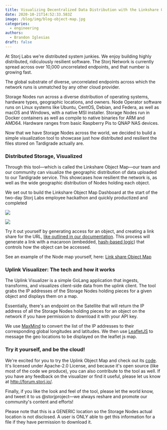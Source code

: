```yaml
---
title: Visualizing Decentralized Data Distribution with the Linkshare Object Map
date: 2020-10-21T14:52:33.583Z
image: /blog/img/blog-object-map.jpg
categories:
  - engineering
authors:
  - Brandon Iglesias
draft: false
---
```

At Storj Labs we're distributed system junkies. We enjoy building highly distributed, ridiculously resilient software. The Storj Network is currently spread across over 10,000 uncorrelated endpoints, and that number is growing fast.

The global substrate of diverse, uncorrelated endpoints across which the network runs is unmatched by any other cloud provider.

Storage Nodes run across a diverse distribution of operating systems, hardware types, geographic locations, and owners. Node Operator software runs on Linux systems like Ubuntu, CentOS, Debian, and Federa, as well as macOS and Windows, with a native MSI installer. Storage Nodes run in Docker containers as well as compile to native binaries for ARM and AMD64. Hardware ranges from basic Raspberry Pis to QNAP NAS devices.

Now that we have Storage Nodes across the world, we decided to build a simple visualization tool to showcase just how distributed and resilient the files stored on Tardigrade actually are.

### Distributed Storage, Visualized

Through this tool—which is called the Linkshare Object Map—our team and our community can visualize the geographic distribution of data uploaded to our Tardigrade service. This showcases how resilient the network is, as well as the wide geographic distribution of Nodes holding each object.

We set out to build the Linkshare Object Map Dashboard at the start of the two-day Storj Labs employee hackathon and quickly productized and completed

![](/blog/img/objectmap1.png)

![](/blog/img/objectmap2.jpg)

Try it out yourself by generating access for an object, and creating a link share for the URL, [like outlined in our documentation](https://documentation.tardigrade.io/getting-started/uploading-your-first-object/view-distribution-of-an-object). This process will generate a link with a macaroon (embedded, [hash-based logic](https://storj.io/blog/2019/12/secure-access-control-in-the-decentralized-cloud/)) that controls how the object can be accessed.

See an example of the Node map yourself, here: [Link share Object Map](https://bit.ly/31qVdyc)

### Uplink Visualizer: The tech and how it works

The Uplink Visualizer is a simple GoLang application that ingests, transforms, and visualizes client-side data from the uplink client. The tool grabs the IP addresses of the Storage Nodes holding pieces for a given object and displays them on a map.

Essentially, there's an endpoint on the Satellite that will return the IP address of all the Storage Nodes holding pieces for an object on the network if you have permission to download it with your API key.

We use [MaxMind](https://github.com/maxmind/) to convert the list of the IP addresses to their corresponding global longitudes and latitudes. We then use [LeafletJS](https://leafletjs.com/) to message the geo locations to be displayed on the leaflet js map.

### Try it yourself, and be the cloud!

We're excited for you to try the Uplink Object Map and check out its [code](https://github.com/storj/linksharing). It's licensed under Apache-2.0 License, and because it's open source (like most of the code we produce), you can also contribute to the tool as well. If you have any feedback on the visualizer or find it useful, please let us know at <http://forum.storj.io/>.

Finally, if you like the look and feel of the tool, please let the world know, and tweet it to us @storjproject—we always reshare and promote our community's content and efforts!

Please note that this is a GENERIC location so the Storage Nodes actual location is not disclosed. A user is ONLY able to get this information for a file if they have permission to download it.
